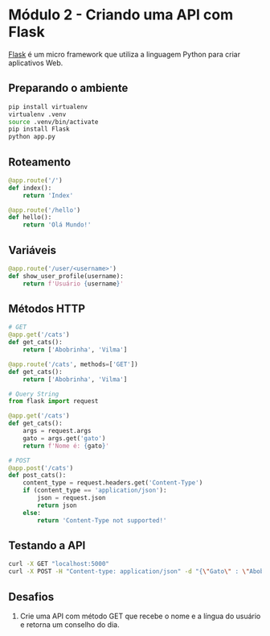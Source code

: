 # Módulo 2 - Criando uma API com Flask

[Flask](https://flask.palletsprojects.com/en/2.2.x/quickstart/) é um micro framework que utiliza a linguagem Python para criar aplicativos Web.

## Preparando o ambiente

```bash
pip install virtualenv
virtualenv .venv
source .venv/bin/activate
pip install Flask
python app.py
```

## Roteamento

```python
@app.route('/')
def index():
    return 'Index'

@app.route('/hello')
def hello():
    return 'Olá Mundo!'
```

## Variáveis

```python
@app.route('/user/<username>')
def show_user_profile(username):
    return f'Usuário {username}'
```

## Métodos HTTP

```python
# GET
@app.get('/cats')
def get_cats():
    return ['Abobrinha', 'Vilma']

@app.route('/cats', methods=['GET'])
def get_cats():
    return ['Abobrinha', 'Vilma']

# Query String
from flask import request

@app.get('/cats')
def get_cats():
    args = request.args
    gato = args.get('gato')
    return f'Nome é: {gato}'

# POST
@app.post('/cats')
def post_cats():
    content_type = request.headers.get('Content-Type')
    if (content_type == 'application/json'):
        json = request.json
        return json
    else:
        return 'Content-Type not supported!'
```

## Testando a API

```bash
curl -X GET "localhost:5000"
curl -X POST -H "Content-type: application/json" -d "{\"Gato\" : \"Abobrinhha\"}" "localhost:5000/cats"
```

## Desafios

1. Crie uma API com método GET que recebe o nome e a língua do usuário e retorna um conselho do dia.
